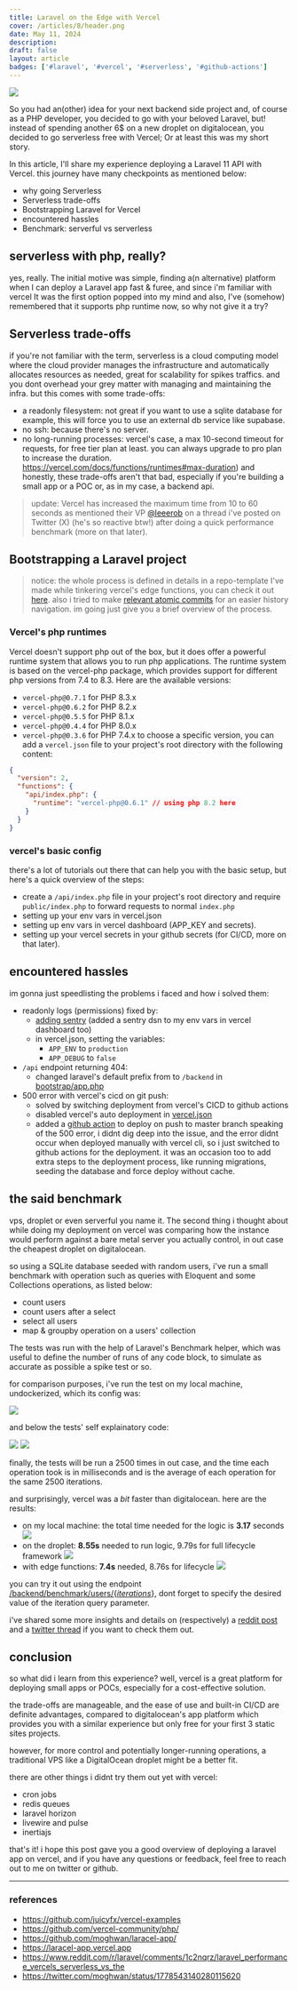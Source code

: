 ```yaml
---
title: Laravel on the Edge with Vercel 
cover: /articles/8/header.png
date: May 11, 2024
description:
draft: false
layout: article
badges: ['#laravel', '#vercel', '#serverless', '#github-actions']
---
```


![](/articles/8/header.png)

So you had an(other) idea for your next backend side project and, of course as a PHP developer, you decided to go with your beloved Laravel, but! instead of spending another 6$ on a new droplet on digitalocean, you decided to go serverless free with Vercel; Or at least this was my short story.

In this article, I'll share my experience deploying a Laravel 11 API with Vercel. this journey have many checkpoints as mentioned below:
- why going Serverless
- Serverless trade-offs
- Bootstrapping Laravel for Vercel
- encountered hassles
- Benchmark: serverful vs serverless

## serverless with php, really?
yes, really. The initial motive was simple, finding a(n alternative) platform when I can deploy a Laravel app fast & furee, and since i'm familiar with vercel It was the first option popped into my mind and also, I've (somehow) remembered that it supports php runtime now, so why not give it a try? 

## Serverless trade-offs
if you're not familiar with the term, serverless is a cloud computing model where the cloud provider manages the infrastructure and automatically allocates resources as needed, great for scalability for spikes traffics. and you dont overhead your grey matter with managing and maintaining the infra.
but this comes with some trade-offs:
  - a readonly filesystem: not great if you want to use a sqlite database for example, this will force you to use an external db service like supabase.
  - no ssh: because there's no server.
  - no long-running processes: vercel's case, a max 10-second timeout for requests, for free tier plan at least. you can always upgrade to pro plan to increase the duration. https://vercel.com/docs/functions/runtimes#max-duration)
and honestly, these trade-offs aren't that bad, especially if you're building a small app or a POC or, as in my case, a backend api.

> update: Vercel has increased the maximum time from 10 to 60 seconds as mentioned their VP [@leeerob](https://twitter.com/leeerob/) on a thread i've posted on Twitter (X) (he's so reactive btw!) after doing a quick performance benchmark (more on that later).

## Bootstrapping a Laravel project
> notice: the whole process is defined in details in a repo-template I've made while tinkering vercel's edge functions, you can check it out [here](https://github.com/moghwan/laracel-app/). also i tried to make [relevant atomic commits](https://github.com/moghwan/laracel-app/commits/master/) for an easier history navigation. im going just give you a brief overview of the process.
### Vercel's php runtimes
Vercel doesn't support php out of the box, but it does offer a powerful runtime system that allows you to run php applications. The runtime system is based on the vercel-php package, which provides support for different php versions from 7.4 to 8.3.
Here are the available versions:
  - `vercel-php@0.7.1` for PHP 8.3.x
  - `vercel-php@0.6.2` for PHP 8.2.x
  - `vercel-php@0.5.5` for PHP 8.1.x
  - `vercel-php@0.4.4` for PHP 8.0.x
  - `vercel-php@0.3.6` for PHP 7.4.x
to choose a specific version, you can add a `vercel.json` file to your project's root directory with the following content:
```json [vercel.json]
{
  "version": 2,
  "functions": {
    "api/index.php": {
      "runtime": "vercel-php@0.6.1" // using php 8.2 here
    }
  }
}
```  
### vercel's basic config
there's a lot of tutorials out there that can help you with the basic setup, but here's a quick overview of the steps:
  - create a `/api/index.php` file in your project's root directory and require `public/index.php` to forward requests to normal `index.php`
  - setting up your env vars in vercel.json
  - setting up env vars in vercel dashboard (APP_KEY and secrets).
  - setting up your vercel secrets in your github secrets (for CI/CD, more on that later).

## encountered hassles
im gonna just speedlisting the problems i faced and how i solved them:
- readonly logs (permissions) fixed by:
  - [adding sentry](https://github.com/moghwan/laracel-app/commit/3be8d803e18920db047af83f05e23b6644906698) (added a sentry dsn to my env vars in vercel dashboard too)
  - in vercel.json, setting the variables:
    - `APP_ENV` to `production`
    - `APP_DEBUG` to `false`
- `/api` endpoint returning 404:
  - changed laravel's default prefix from to `/backend` in [bootstrap/app.php](https://github.com/moghwan/laracel-app/commit/6d41e5579d0a43e7efdef5d461f562feecf20c3d)
- 500 error with vercel's cicd on git push:
  - solved by switching deployment from vercel's CICD to github actions
  - disabled vercel's auto deployment in [vercel.json](https://github.com/moghwan/laracel-app/commit/0f454059be23e494a6b18ead7d5f062a4ed629da)
  - added a [github action](https://github.com/moghwan/laracel-app/blob/master/.github/workflows/main.yml) to deploy on push to master branch
speaking of the 500 error, i didnt dig deep into the issue, and the error didnt occur when deployed manually with vercel cli, so i just switched to github actions for the deployment.
it was an occasion too to add extra steps to the deployment process, like running migrations, seeding the database and force deploy without cache.

## the said benchmark
vps, droplet or even serverful you name it. The second thing i thought about while doing my deployment on vercel was comparing how the instance would perform against a bare metal server you actually control, in out case the cheapest droplet on digitalocean.

so using a SQLite database seeded with random users, i've run a small benchmark with operation such as queries with Eloquent and some Collections operations, as listed below:
- count users
- count users after a select
- select all users
- map & groupby operation on a users' collection

The tests was run with the help of Laravel's Benchmark helper, which was useful to define the number of runs of any code block, to simulate as accurate as possible a spike test or so.

for comparison purposes, i've run the test on my local machine, undockerized, which its config was:

![](/articles/8/1.png)

and below the tests' self explainatory code:

![](/articles/8/2.jpg)
![](/articles/8/3.jpg)

finally, the tests will be run a 2500 times in out case, and the time each operation took is in milliseconds and is the average of each operation for the same 2500 iterations.

and surprisingly, vercel was a _bit_ faster than digitalocean. here are the results:
- on my local machine: the total time needed for the logic is **3.17** seconds
![](/articles/8/4.jpg)
- on the droplet: **8.55s** needed to run logic, 9.79s for full lifecycle framework
  ![](/articles/8/5.jpg)
- with edge functions: **7.4s** needed, 8.76s for lifecycle
    ![](/articles/8/6.jpg)

you can try it out using the endpoint [/backend/benchmark/users/{_iterations_}](https://laracel-app.vercel.app/backend/benchmark/users/1000), dont forget to specify the desired value of the iteration query parameter.

i've shared some more insights and details on (respectively) a [reddit post](https://www.reddit.com/r/laravel/comments/1c2nqrz/laravel_performance_vercels_serverless_vs_the/) and a [twitter thread](https://twitter.com/moghwan/status/1778543140280115620) if you want to check them out.

## conclusion
so what did i learn from this experience? well, vercel is a great platform for deploying small apps or POCs, especially for a cost-effective solution. 

the trade-offs are manageable, and the ease of use and built-in CI/CD are definite advantages, compared to digitalocean's app platform which provides you with a similar experience but only free for your first 3 static sites projects. 

however, for more control and potentially longer-running operations, a traditional VPS like a DigitalOcean droplet might be a better fit.

there are other things i didnt try them out yet with vercel:
  - cron jobs
  - redis queues
  - laravel horizon
  - livewire and pulse
  - inertiajs

that's it! i hope this post gave you a good overview of deploying a laravel app on vercel, and if you have any questions or feedback, feel free to reach out to me on twitter or github.

***

### references
  - https://github.com/juicyfx/vercel-examples
  - https://github.com/vercel-community/php/
  - https://github.com/moghwan/laracel-app/
  - https://laracel-app.vercel.app
  - https://www.reddit.com/r/laravel/comments/1c2nqrz/laravel_performance_vercels_serverless_vs_the
  - https://twitter.com/moghwan/status/1778543140280115620
